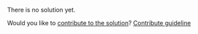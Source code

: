 
There is no solution yet.

Would you like to [contribute to the solution](https://github.com/BFEdev/BFE.dev-solutions/blob/main/typescript/implement-shift-t_en.md)? [Contribute guideline](https://github.com/BFEdev/BFE.dev-solutions#how-to-contribute)
